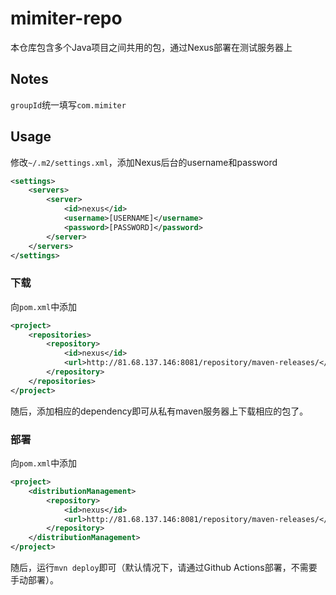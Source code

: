 # mimiter-repo
本仓库包含多个Java项目之间共用的包，通过Nexus部署在测试服务器上

## Notes
`groupId`统一填写`com.mimiter`

## Usage
修改`~/.m2/settings.xml`，添加Nexus后台的username和password

```xml
<settings>
    <servers>
        <server>
            <id>nexus</id>
            <username>[USERNAME]</username>
            <password>[PASSWORD]</password>
        </server>
    </servers>
</settings>
```

### 下载
向`pom.xml`中添加

```xml
<project>
    <repositories>
        <repository>
            <id>nexus</id>
            <url>http://81.68.137.146:8081/repository/maven-releases/</url>
        </repository>
    </repositories>
</project>
```
随后，添加相应的dependency即可从私有maven服务器上下载相应的包了。

### 部署
向`pom.xml`中添加

```xml
<project>
    <distributionManagement>
        <repository>
            <id>nexus</id>
            <url>http://81.68.137.146:8081/repository/maven-releases/</url>
        </repository>
    </distributionManagement>
</project>
```

随后，运行`mvn deploy`即可（默认情况下，请通过Github Actions部署，不需要手动部署）。